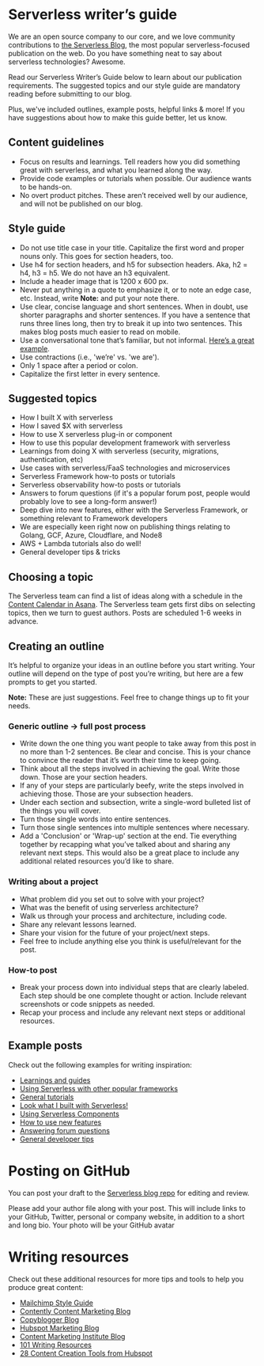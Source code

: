 # Serverless writer’s guide

We are an open source company to our core, and we love community contributions to [the Serverless Blog](https://serverless.com/blog/), the most popular serverless-focused publication on the web. Do you have something neat to say about serverless technologies? Awesome.

Read our Serverless Writer’s Guide below to learn about our publication requirements. The suggested topics and our style guide are mandatory reading before submitting to our blog.

Plus, we've included outlines, example posts, helpful links & more! If you have suggestions about how to make this guide better, let us know.

## Content guidelines 
- Focus on results and learnings. Tell readers how you did something great with serverless, and what you learned along the way.
- Provide code examples or tutorials when possible. Our audience wants to be hands-on.
- No overt product pitches. These aren’t received well by our audience, and will not be published on our blog.

## Style guide
- Do not use title case in your title. Capitalize the first word and proper nouns only. This goes for section headers, too.
- Use h4 for section headers, and h5 for subsection headers. Aka, h2 = h4, h3 = h5. We do not have an h3 equivalent.
- Include a header image that is 1200 x 600 px.
- Never put anything in a quote to emphasize it, or to note an edge case, etc. Instead, write **Note:** and put your note there.
- Use clear, concise language and short sentences. When in doubt, use shorter paragraphs and shorter sentences. If you have a sentence that runs three lines long, then try to break it up into two sentences. This makes blog posts much easier to read on mobile.
- Use a conversational tone that’s familiar, but not informal. [Here’s a great example](https://serverless.com/blog/2018-serverless-community-survey-huge-growth-usage/).
- Use contractions (i.e., 'we’re' vs. 'we are').
- Only 1 space after a period or colon.
- Capitalize the first letter in every sentence.

## Suggested topics

* How I built X with serverless
* How I saved $X with serverless
* How to use X serverless plug-in or component
* How to use this popular development framework with serverless
* Learnings from doing X with serverless (security, migrations, authentication, etc)
* Use cases with serverless/FaaS technologies and microservices
* Serverless Framework how-to posts or tutorials
* Serverless observability how-to posts or tutorials
* Answers to forum questions (if it's a popular forum post, people would probably love to see a long-form answer!)
* Deep dive into new features, either with the Serverless Framework, or something relevant to Framework developers
* We are especially keen right now on publishing things relating to Golang, GCF, Azure, Cloudflare, and Node8
* AWS + Lambda tutorials also do well!
* General developer tips & tricks

## Choosing a topic

The Serverless team can find a list of ideas along with a schedule in the <span class="c5 c10">[Content Calendar in Asana](https://www.google.com/url?q=https://app.asana.com/0/173140658754685/206747580911378&sa=D&ust=1481063994397000&usg=AFQjCNHuy4Sb66K5avepG3zVg8TXqSfqrQ). The Serverless team gets first dibs on selecting topics, then we turn to guest authors. Posts are scheduled 1-6 weeks in advance.

## Creating an outline

It’s helpful to organize your ideas in an outline before you start writing. Your outline will depend on the type of post you’re writing, but here are a few prompts to get you started.

**Note:** These are just suggestions. Feel free to change things up to fit your needs.

### Generic outline -> full post process

* Write down the one thing you want people to take away from this post in no more than 1-2 sentences. Be clear and concise. This is your chance to convince the reader that it’s worth their time to keep going.
* Think about all the steps involved in achieving the goal. Write those down. Those are your section headers.
* If any of your steps are particularly beefy, write the steps involved in achieving those. Those are your subsection headers.
* Under each section and subsection, write a single-word bulleted list of the things you will cover.
* Turn those single words into entire sentences.
* Turn those single sentences into multiple sentences where necessary.
* Add a 'Conclusion' or 'Wrap-up' section at the end. Tie everything together by recapping what you’ve talked about and sharing any relevant next steps. This would also be a great place to include any additional related resources you’d like to share.

### Writing about a project

*   What problem did you set out to solve with your project?
*   What was the benefit of using serverless architecture?
*   Walk us through your process and architecture, including code.
*   Share any relevant lessons learned.
*   Share your vision for the future of your project/next steps.
*   Feel free to include anything else you think is useful/relevant for the post.

### How-to post

* Break your process down into individual steps that are clearly labeled. Each step should be one complete thought or action. Include relevant screenshots or code snippets as needed.
* Recap your process and include any relevant next steps or additional resources.

## Example posts

Check out the following examples for writing inspiration:

* [Learnings and guides](https://serverless.com/blog/strategies-implementing-user-authentication-serverless-applications/)
* [Using Serverless with other popular frameworks](https://serverless.com/blog/serverless-express-rest-api/)
* [General tutorials](https://serverless.com/blog/unit-testing-nodejs-serverless-jest/)
* [Look what I built with Serverless!](https://serverless.com/blog/how-droplr-scales-to-millions-serverless-framework/)
* [Using Serverless Components](https://serverless.com/blog/how-create-rest-api-serverless-components/)
* [How to use new features](https://serverless.com/blog/aws-lambda-node-8-support-what-changes-serverless-developers/)
* [Answering forum questions](https://serverless.com/blog/serverless-workaround-cloudformation-200-resource-limit/)
* [General developer tips](https://serverless.com/blog/streamline-serverless-workflow-webstorm/)

# Posting on GitHub

You can post your draft to the [Serverless blog repo](https://www.google.com/url?q=https://github.com/serverless/blog&sa=D&ust=1481063994414000&usg=AFQjCNHvBjg9f2tGwGoVtFGIp4-wHUbVKA) for editing and review. 

Please add your author file along with your post. This will include links to your GitHub, Twitter, personal or company website, in addition to a short and long bio. Your photo will be your GitHub avatar

# Writing resources

Check out these additional resources for more tips and tools to help you produce great content:

* [Mailchimp Style Guide](https://www.google.com/url?q=http://styleguide.mailchimp.com/tldr/&sa=D&ust=1481063994416000&usg=AFQjCNFiVsNgvgfeBrH7E-g7rxsp3LDAgA)
* [Contently Content Marketing Blog](https://www.google.com/url?q=https://contently.com/strategist/&sa=D&ust=1481063994417000&usg=AFQjCNGiakIVdbqkKLpE_sAN8l1iBhfvSQ)
* [Copyblogger Blog](https://www.google.com/url?q=http://www.copyblogger.com/blog/&sa=D&ust=1481063994417000&usg=AFQjCNEyjakaqrNOMTEueCicRKwPYD99xw)
* [Hubspot Marketing Blog](https://www.google.com/url?q=http://blog.hubspot.com/marketing?_ga%3D1.84991056.871417096.1471883203%23sm.00000tlz7v1pvke56wev8qxxmfid5&sa=D&ust=1481063994418000&usg=AFQjCNHpe7rYg3xSnsRyNsL4MG73ChV5UQ)
* [Content Marketing Institute Blog](https://www.google.com/url?q=http://contentmarketinginstitute.com/blog/&sa=D&ust=1481063994419000&usg=AFQjCNHfK_yvDv-nBSFtUyGPPC6xaEcYOA)
* [101 Writing Resources](https://www.google.com/url?q=https://smartblogger.com/writing-resources/&sa=D&ust=1481063994419000&usg=AFQjCNH4h30ipJeCw1Sqars2crQhZ67CnQ)
* [28 Content Creation Tools from Hubspot](https://www.google.com/url?q=http://blog.hubspot.com/marketing/free-content-marketing-tools-list%23sm.00000tlz7v1pvke56wev8qxxmfid5&sa=D&ust=1481063994420000&usg=AFQjCNHpL7x0-54C25Cg2EnaRtDLxMcC5w)

